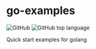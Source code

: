 go-examples
===========

![GitHub](https://img.shields.io/github/license/flily/go-examples)
![GitHub top language](https://img.shields.io/github/languages/top/flily/go-examples)

Quick start examples for golang
